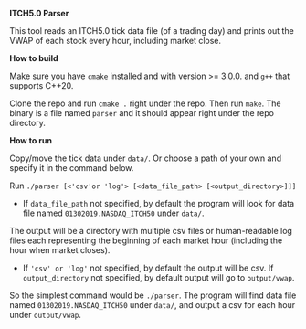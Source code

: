 **ITCH5.0 Parser**

This tool reads an ITCH5.0 tick data file (of a trading day) and prints out the VWAP of each stock every hour, including market close.

**How to build**

Make sure you have `cmake` installed and with version >= 3.0.0. and `g++` that supports C++20. 

Clone the repo and run `cmake .` right under the repo. Then run `make`. The binary is a file named `parser` and it should appear right under the repo directory.

**How to run**

Copy/move the tick data under `data/`. Or choose a path of your own and specify it in the command below.

Run `./parser [<'csv'or 'log'> [<data_file_path> [<output_directory>]]]`

- If `data_file_path` not specified, by default the program will look for data file named `01302019.NASDAQ_ITCH50` under `data/`.

The output will be a directory with multiple csv files or human-readable log files each representing the beginning of each market hour (including the hour when market closes). 

- If `'csv' or 'log'` not specified, by default the output will be csv. If `output_directory` not specified, by default output will go to `output/vwap`.

So the simplest command would be `./parser`. The program will find data file named `01302019.NASDAQ_ITCH50` under `data/`, and output a csv for each hour under `output/vwap`.
